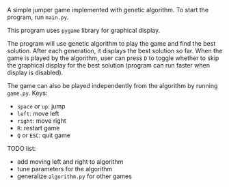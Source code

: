 A simple jumper game implemented with genetic algorithm. To start the program, run `main.py`.

This program uses `pygame` library for graphical display.

The program will use genetic algorithm to play the game and find the best solution. After each generation, it displays the best solution so far. When the game is played by the algorithm, user can press `D` to toggle whether to skip the graphical display for the best solution (program can run faster when display is disabled).

The game can also be played independently from the algorithm by running `game.py`.
Keys:
  - `space` or `up`: jump
  - `left`: move left
  - `right`: move right
  - `R`: restart game
  - `Q` or `ESC`: quit game

TODO list:
  - add moving left and right to algorithm
  - tune parameters for the algorithm
  - generalize `algorithm.py` for other games
